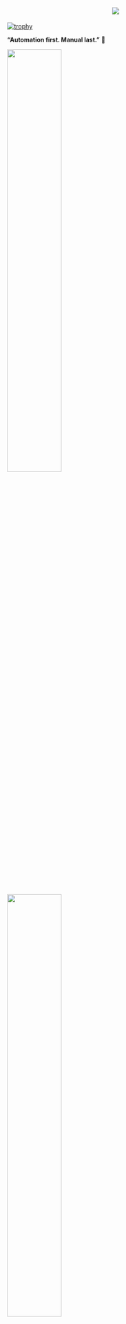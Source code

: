  <h1 align="center">
    <img src="https://readme-typing-svg.herokuapp.com/?font=Righteous&size=25&center=true&vCenter=true&width=100&height=60&duration=4000&lines=Hello+There!+👋;+I'm+Rajendra!;+A+DevOps+and+Fullstack+Engineer!" />
</h1>

[![trophy](https://github-profile-trophy.vercel.app/?username=rajendrakmr)](https://github.com/ryo-ma/github-profile-trophy)
 
  
**“Automation first. Manual last.”** 🚀

<img src="https://github-readme-stats.vercel.app/api?username=rajendrakmr&theme=chartreuse-dark&hide_border=true&include_all_commits=true&count_private=true" width="50%"/>

<img src="https://github-readme-streak-stats.herokuapp.com/?user=rajendrakmr&theme=chartreuse-dark&hide_border=true" width="50%"/>

<img src="https://github-readme-stats.vercel.app/api/top-langs/?username=rajendrakmr&theme=chartreuse-dark&hide_border=true&include_all_commits=true&count_private=true&layout=compact" width="50%"/>


 
 
